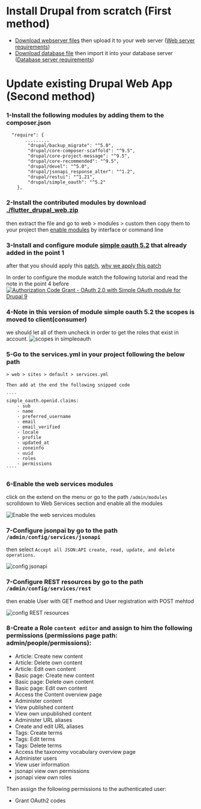 # Install Drupal from scratch (First method)
* [Download webserver files](./flutter_drupal_web.zip) then upload it to your web server ([Web server requirements](https://www.drupal.org/docs/getting-started/system-requirements/web-server-requirements))
* [Download database file]((./flutter_drupal_web.zip)) then import it into your database server ([Database server requirements](https://www.drupal.org/docs/getting-started/system-requirements/database-server-requirements))

# Update existing Drupal Web App (Second method)
### 1-Install the following modules by adding them to the composer.json
````
  "require": {
       .........
        "drupal/backup_migrate": "^5.0",
        "drupal/core-composer-scaffold": "^9.5",
        "drupal/core-project-message": "^9.5",
        "drupal/core-recommended": "^9.5",
        "drupal/devel": "^5.0",
        "drupal/jsonapi_response_alter": "^1.2",
        "drupal/restui": "^1.21",
        "drupal/simple_oauth": "^5.2"
    },
`````
### 2-Install the contributed modules by download [./flutter_drupal_web.zip](./flutter_drupal_web.zip)
  then extract the file and go to web > modules > custom
  then copy them to your project
  then [enable modules](https://www.drupal.org/docs/extending-drupal/installing-modules) by interface or command line


### 3-Install and configure module [simple oauth 5.2](https://www.drupal.org/project/simple_oauth) that already added in the point 1
after that you should apply this [patch](https://www.drupal.org/files/issues/provide_default_scopes-2857930-2.patch), [why we apply this patch](https://www.drupal.org/project/simple_oauth/issues/3416173)

In order to configure the module watch the following tutorial and read the note in the point 4 before
 [![Authorization Code Grant - OAuth 2.0 with Simple OAuth module for Drupal 9](./screenshots/simple_oauth_tutorial.png)](https://www.youtube.com/watch?v=rAf5l_tPMzg)
     
### 4-Note in this version of module simple oauth 5.2 the scopes is moved to client(consumer)
we should let all of them uncheck in order to get the roles that exist in account.
   ![scopes in simpleoauth](./screenshots/scopes_simpleoauth.png)

### 5-Go to the services.yml in your project following the below path

    > web > sites > default > services.yml
    
    Then add at the end the following snipped code

    ````
    simple_oauth.openid.claims:
        - sub
        - name
        - preferred_username
        - email
        - email_verified
        - locale
        - profile
        - updated_at
        - zoneinfo
        - uuid
        - roles
        - permissions
    ````




### 6-Enable the web services modules
click on the extend on the menu or go to the path ```/admin/modules``` scrolldown to Web Services section and enable all the modules

  ![Enable the web services modules](./screenshots/modules_webservices.png)


### 7-Configure jsonpai by go to the path ```/admin/config/services/jsonapi```
then select ```Accept all JSON:API create, read, update, and delete operations.```

   ![config jsonapi](./screenshots/config_jsonapi.png)


### 7-Configure REST resources by go to the path ```/admin/config/services/rest```
then enable User with GET method
and User registration with POST mehtod

   ![config REST resources](./screenshots/config_restresources.png)

### 8-Create a Role ```content editor``` and assign to him the following permissions (permissions page path: admin/people/permissions):
* Article: Create new content
* Article: Delete own content
* Article: Edit own content
* Basic page: Create new content
* Basic page: Delete own content
* Basic page: Edit own content
* Access the Content overview page
* Administer content
* View published content
* View own unpublished content
* Administer URL aliases
* Create and edit URL aliases
* Tags: Create terms
* Tags: Edit terms
* Tags: Delete terms
* Access the taxonomy vocabulary overview page
* Administer users
* View user information
* jsonapi view own permissions
* jsonapi view own roles

Then assign the following permissions to the authenticated user:
 * Grant OAuth2 codes